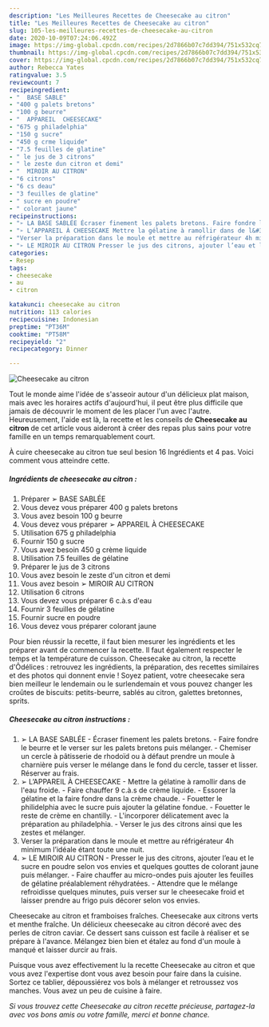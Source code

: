 ```yaml
---
description: "Les Meilleures Recettes de Cheesecake au citron"
title: "Les Meilleures Recettes de Cheesecake au citron"
slug: 105-les-meilleures-recettes-de-cheesecake-au-citron
date: 2020-10-09T07:24:06.492Z
image: https://img-global.cpcdn.com/recipes/2d7866b07c7dd394/751x532cq70/cheesecake-au-citron-photo-principale-de-la-recette.jpg
thumbnail: https://img-global.cpcdn.com/recipes/2d7866b07c7dd394/751x532cq70/cheesecake-au-citron-photo-principale-de-la-recette.jpg
cover: https://img-global.cpcdn.com/recipes/2d7866b07c7dd394/751x532cq70/cheesecake-au-citron-photo-principale-de-la-recette.jpg
author: Rebecca Yates
ratingvalue: 3.5
reviewcount: 7
recipeingredient:
- "  BASE SABLE"
- "400 g palets bretons"
- "100 g beurre"
- "  APPAREIL  CHEESECAKE"
- "675 g philadelphia"
- "150 g sucre"
- "450 g crme liquide"
- "7.5 feuilles de glatine"
- " le jus de 3 citrons"
- " le zeste dun citron et demi"
- "  MIROIR AU CITRON"
- "6 citrons"
- "6 cs deau"
- "3 feuilles de glatine"
- " sucre en poudre"
- " colorant jaune"
recipeinstructions:
- "➢ LA BASE SABLÉE Écraser finement les palets bretons. Faire fondre le beurre et le verser sur les palets bretons puis mélanger. Chemiser un cercle à pâtisserie de rhodoïd ou à défaut prendre un moule à charnière puis verser le mélange dans le fond du cercle, tasser et lisser. Réserver au frais."
- "➢ L’APPAREIL À CHEESECAKE Mettre la gélatine à ramollir dans de l&#39;eau froide. Faire chauffer 9 c.à.s de crème liquide. Essorer la gélatine et la faire fondre dans la crème chaude. Fouetter le philidelphia avec le sucre puis ajouter la gélatine fondue. Fouetter le reste de crème en chantilly. L&#39;incorporer délicatement avec la préparation au philadelphia. Verser le jus des citrons ainsi que les zestes et mélanger."
- "Verser la préparation dans le moule et mettre au réfrigérateur 4h minimum l’idéale étant toute une nuit."
- "➢ LE MIROIR AU CITRON Presser le jus des citrons, ajouter l’eau et le sucre en poudre selon vos envies et quelques gouttes de colorant jaune puis mélanger. Faire chauffer au micro-ondes puis ajouter les feuilles de gélatine préalablement réhydratées. Attendre que le mélange refroidisse quelques minutes, puis verser sur le cheesecake froid et laisser prendre au frigo puis décorer selon vos envies."
categories:
- Resep
tags:
- cheesecake
- au
- citron

katakunci: cheesecake au citron 
nutrition: 113 calories
recipecuisine: Indonesian
preptime: "PT36M"
cooktime: "PT58M"
recipeyield: "2"
recipecategory: Dinner

---
```



![Cheesecake au citron](https://img-global.cpcdn.com/recipes/2d7866b07c7dd394/751x532cq70/cheesecake-au-citron-photo-principale-de-la-recette.jpg)

Tout le monde aime l'idée de s'asseoir autour d'un délicieux plat maison, mais avec les horaires actifs d'aujourd'hui, il peut être plus difficile que jamais de découvrir le moment de les placer l'un avec l'autre. Heureusement, l'aide est là, la recette et les conseils de <strong> Cheesecake au citron </strong> de cet article vous aideront à créer des repas plus sains pour votre famille en un temps remarquablement court.

<!--inarticleads1-->

À cuire cheesecake au citron tue seul besion 16 Ingrédients et 4 pas. Voici comment vous atteindre cette.

##### Ingrédients de cheesecake au citron :

1. Préparer  ➢ BASE SABLÉE
1. Vous devez vous préparer 400 g palets bretons
1. Vous avez besoin 100 g beurre
1. Vous devez vous préparer  ➢ APPAREIL À CHEESECAKE
1. Utilisation 675 g philadelphia
1. Fournir 150 g sucre
1. Vous avez besoin 450 g crème liquide
1. Utilisation 7.5 feuilles de gélatine
1. Préparer  le jus de 3 citrons
1. Vous avez besoin  le zeste d&#39;un citron et demi
1. Vous avez besoin  ➢ MIROIR AU CITRON
1. Utilisation 6 citrons
1. Vous devez vous préparer 6 c.à.s d&#39;eau
1. Fournir 3 feuilles de gélatine
1. Fournir  sucre en poudre
1. Vous devez vous préparer  colorant jaune


Pour bien réussir la recette, il faut bien mesurer les ingrédients et les préparer avant de commencer la recette. Il faut également respecter le temps et la température de cuisson. Cheesecake au citron, la recette d&#39;Ôdélices : retrouvez les ingrédients, la préparation, des recettes similaires et des photos qui donnent envie ! Soyez patient, votre cheesecake sera bien meilleur le lendemain ou le surlendemain et vous pouvez changer les croûtes de biscuits: petits-beurre, sablés au citron, galettes bretonnes, sprits. 

<!--inarticleads2-->

##### Cheesecake au citron instructions :

1. ➢ LA BASE SABLÉE - Écraser finement les palets bretons. - Faire fondre le beurre et le verser sur les palets bretons puis mélanger. - Chemiser un cercle à pâtisserie de rhodoïd ou à défaut prendre un moule à charnière puis verser le mélange dans le fond du cercle, tasser et lisser. Réserver au frais.
1. ➢ L’APPAREIL À CHEESECAKE - Mettre la gélatine à ramollir dans de l&#39;eau froide. - Faire chauffer 9 c.à.s de crème liquide. - Essorer la gélatine et la faire fondre dans la crème chaude. - Fouetter le philidelphia avec le sucre puis ajouter la gélatine fondue. - Fouetter le reste de crème en chantilly. - L&#39;incorporer délicatement avec la préparation au philadelphia. - Verser le jus des citrons ainsi que les zestes et mélanger.
1. Verser la préparation dans le moule et mettre au réfrigérateur 4h minimum l’idéale étant toute une nuit.
1. ➢ LE MIROIR AU CITRON - Presser le jus des citrons, ajouter l’eau et le sucre en poudre selon vos envies et quelques gouttes de colorant jaune puis mélanger. - Faire chauffer au micro-ondes puis ajouter les feuilles de gélatine préalablement réhydratées. - Attendre que le mélange refroidisse quelques minutes, puis verser sur le cheesecake froid et laisser prendre au frigo puis décorer selon vos envies.


Cheesecake au citron et framboises fraîches. Cheesecake aux citrons verts et menthe fraîche. Un délicieux cheesecake au citron décoré avec des perles de citron caviar. Ce dessert sans cuisson est facile à réaliser et se prépare à l&#39;avance. Mélangez bien bien et étalez au fond d&#39;un moule à manqué et laisser durcir au frais. 

<!--inarticleads1-->

<p>
Puisque vous avez effectivement lu la recette Cheesecake au citron et que vous avez l'expertise dont vous avez besoin pour faire dans la cuisine. Sortez ce tablier, dépoussiérez vos bols à mélanger et retroussez vos manches. Vous avez un peu de cuisine à faire.
</p>

<p>
<i>Si vous trouvez cette Cheesecake au citron recette précieuse, partagez-la avec vos bons amis ou votre famille, merci et bonne chance.</i>
</p>
